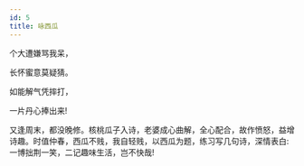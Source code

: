 ```yaml
---
id: 5
title: 咏西瓜
---
```

个大遭嫌骂我呆，

长怀蜜意莫疑猜。

如能解气凭摔打，

一片丹心捧出来!

<p class="note">又逢周末，都没晚修。核桃瓜子入诗，老婆成心曲解，全心配合，故作愤怒，益增诗趣。时值仲春，西瓜不贱，我自轻贱，以西瓜为题，练习写几句诗，深情表白:一博拙荆一笑，二记趣味生活，岂不快哉!</p>
